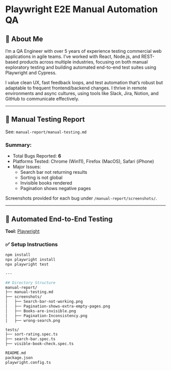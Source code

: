 # Playwright E2E Manual Automation QA

## 👤 About Me

I’m a QA Engineer with over 5 years of experience testing commercial web applications in agile teams. I’ve worked with React, Node.js, and REST-based products across multiple industries, focusing on both manual exploratory testing and building automated end-to-end test suites using Playwright and Cypress.

I value clean UX, fast feedback loops, and test automation that’s robust but adaptable to frequent frontend/backend changes. I thrive in remote environments and async cultures, using tools like Slack, Jira, Notion, and GitHub to communicate effectively.

---

## 📝 Manual Testing Report

See: `manual-report/manual-testing.md`

### Summary:
- Total Bugs Reported: **6**
- Platforms Tested: Chrome (Win11), Firefox (MacOS), Safari (iPhone)
- Major Issues:
  - Search bar not returning results
  - Sorting is not global
  - Invisible books rendered
  - Pagination shows negative pages

Screenshots provided for each bug under `/manual-report/screenshots/`.

---

## 🤖 Automated End-to-End Testing

**Tool:** [Playwright](https://playwright.dev/)

### ✅ Setup Instructions

```bash
npm install
npx playwright install
npx playwright test

---

## Directory Structure 
manual-report/
├── manual-testing.md
├── screenshots/
│   ├── Search-bar-not-working.png
│   ├── Pagination-shows-extra-empty-pages.png
│   ├── Books-are-invisible.png
│   ├── Pagination-Inconsistency.png
│   ├── wrong-search.png

tests/
├── sort-rating.spec.ts
├── search-bar.spec.ts
├── visible-book-check.spec.ts

README.md
package.json
playwright.config.ts


